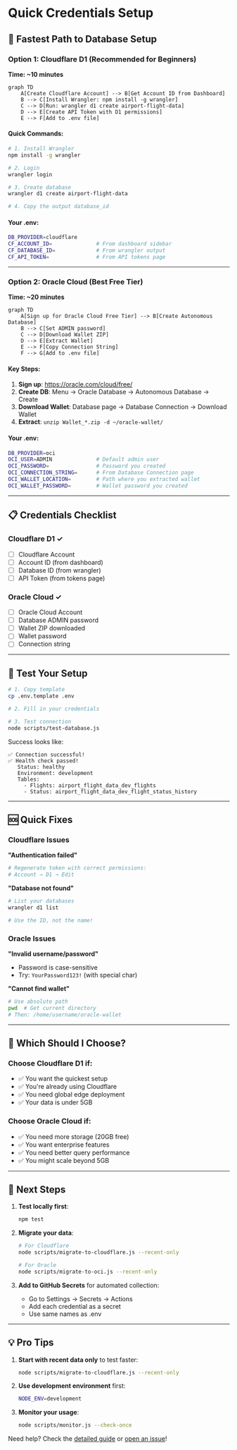 # Quick Credentials Setup

## 🚀 Fastest Path to Database Setup

### Option 1: Cloudflare D1 (Recommended for Beginners)
**Time: ~10 minutes**

```mermaid
graph TD
    A[Create Cloudflare Account] --> B[Get Account ID from Dashboard]
    B --> C[Install Wrangler: npm install -g wrangler]
    C --> D[Run: wrangler d1 create airport-flight-data]
    D --> E[Create API Token with D1 permissions]
    E --> F[Add to .env file]
```

#### Quick Commands:
```bash
# 1. Install Wrangler
npm install -g wrangler

# 2. Login
wrangler login

# 3. Create database
wrangler d1 create airport-flight-data

# 4. Copy the output database_id
```

#### Your .env:
```bash
DB_PROVIDER=cloudflare
CF_ACCOUNT_ID=              # From dashboard sidebar
CF_DATABASE_ID=             # From wrangler output
CF_API_TOKEN=               # From API tokens page
```

---

### Option 2: Oracle Cloud (Best Free Tier)
**Time: ~20 minutes**

```mermaid
graph TD
    A[Sign up for Oracle Cloud Free Tier] --> B[Create Autonomous Database]
    B --> C[Set ADMIN password]
    C --> D[Download Wallet ZIP]
    D --> E[Extract Wallet]
    E --> F[Copy Connection String]
    F --> G[Add to .env file]
```

#### Key Steps:
1. **Sign up**: https://oracle.com/cloud/free/
2. **Create DB**: Menu → Oracle Database → Autonomous Database → Create
3. **Download Wallet**: Database page → Database Connection → Download Wallet
4. **Extract**: `unzip Wallet_*.zip -d ~/oracle-wallet/`

#### Your .env:
```bash
DB_PROVIDER=oci
OCI_USER=ADMIN              # Default admin user
OCI_PASSWORD=               # Password you created
OCI_CONNECTION_STRING=      # From Database Connection page
OCI_WALLET_LOCATION=        # Path where you extracted wallet
OCI_WALLET_PASSWORD=        # Wallet password you created
```

---

## 📋 Credentials Checklist

### Cloudflare D1 ✓
- [ ] Cloudflare Account
- [ ] Account ID (from dashboard)
- [ ] Database ID (from wrangler)
- [ ] API Token (from tokens page)

### Oracle Cloud ✓
- [ ] Oracle Cloud Account
- [ ] Database ADMIN password
- [ ] Wallet ZIP downloaded
- [ ] Wallet password
- [ ] Connection string

---

## 🧪 Test Your Setup

```bash
# 1. Copy template
cp .env.template .env

# 2. Fill in your credentials

# 3. Test connection
node scripts/test-database.js
```

Success looks like:
```
✅ Connection successful!
✅ Health check passed!
   Status: healthy
   Environment: development
   Tables:
     - Flights: airport_flight_data_dev_flights
     - Status: airport_flight_data_dev_flight_status_history
```

---

## 🆘 Quick Fixes

### Cloudflare Issues

**"Authentication failed"**
```bash
# Regenerate token with correct permissions:
# Account → D1 → Edit
```

**"Database not found"**
```bash
# List your databases
wrangler d1 list

# Use the ID, not the name!
```

### Oracle Issues

**"Invalid username/password"**
- Password is case-sensitive
- Try: `YourPassword123!` (with special char)

**"Cannot find wallet"**
```bash
# Use absolute path
pwd  # Get current directory
# Then: /home/username/oracle-wallet
```

---

## 🎯 Which Should I Choose?

### Choose Cloudflare D1 if:
- ✅ You want the quickest setup
- ✅ You're already using Cloudflare
- ✅ You need global edge deployment
- ✅ Your data is under 5GB

### Choose Oracle Cloud if:
- ✅ You need more storage (20GB free)
- ✅ You want enterprise features
- ✅ You need better query performance
- ✅ You might scale beyond 5GB

---

## 🚦 Next Steps

1. **Test locally first**:
   ```bash
   npm test
   ```

2. **Migrate your data**:
   ```bash
   # For Cloudflare
   node scripts/migrate-to-cloudflare.js --recent-only
   
   # For Oracle
   node scripts/migrate-to-oci.js --recent-only
   ```

3. **Add to GitHub Secrets** for automated collection:
   - Go to Settings → Secrets → Actions
   - Add each credential as a secret
   - Use same names as .env

---

## 💡 Pro Tips

1. **Start with recent data only** to test faster:
   ```bash
   node scripts/migrate-to-cloudflare.js --recent-only
   ```

2. **Use development environment** first:
   ```bash
   NODE_ENV=development
   ```

3. **Monitor your usage**:
   ```bash
   node scripts/monitor.js --check-once
   ```

Need help? Check the [detailed guide](database-credentials-guide.md) or [open an issue](https://github.com/czhaoca/airport-flight-data-collector/issues)!